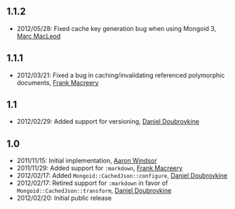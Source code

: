 1.1.2
-----

* 2012/05/28: Fixed cache key generation bug when using Mongoid 3, [Marc MacLeod](http://github.com/marbemac)

1.1.1
-----

* 2012/03/21: Fixed a bug in caching/invalidating referenced polymorphic documents, [Frank Macreery](http://github.com/macreery)

1.1
---

* 2012/02/29: Added support for versioning, [Daniel Doubrovkine](http://github.com/dblock)

1.0
---

* 2011/11/15: Initial implementation, [Aaron Windsor](http://github.com/aaw)
* 2011/11/29: Added support for `:markdown`, [Frank Macreery](http://github.com/macreery)
* 2012/02/17: Added `Mongoid::CachedJson::configure`, [Daniel Doubrovkine](http://github.com/dblock)
* 2012/02/17: Retired support for `:markdown` in favor of `Mongoid::CachedJson::transform`, [Daniel Doubrovkine](http://github.com/dblock)
* 2012/02/20: Initial public release
